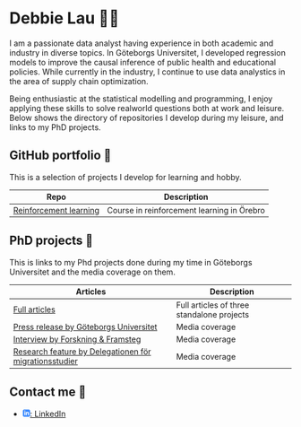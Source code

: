 
# Debbie Lau :woman_technologist:

I am a passionate data analyst having experience in both academic and industry in diverse topics. In Göteborgs Universitet, I developed regression models to improve the causal inference of public health and educational policies. While currently in the industry, I continue to use data analystics in the area of supply chain optimization.

Being enthusiastic at the statistical modelling and programming, I enjoy applying these skills to solve realworld questions both at work and leisure. Below shows the directory of repositories I develop during my leisure, and links to my PhD projects.


## GitHub portfolio :briefcase:
This is a selection of projects I develop for learning and hobby.

| Repo                                  | Description                                |
| ------------------------------------- | ------------------------------------------ |
| [Reinforcement learning][reinf_learn] | Course in reinforcement learning in Örebro |

[reinf_learn]: https://github.com/Db-Lau/Reinforcement-Learning-Course

## PhD projects :book:

This is links to my Phd projects done during my time in Göteborgs Universitet and the media coverage on them. 

| Articles                      | Description                               |
| ----------------------------- | ----------------------------------------- |
| [Full articles][full_article] | Full articles of three standalone projects |
| [Press release by Göteborgs Universitet][gu]| Media coverage|
| [Interview by Forskning & Framsteg][fof]| Media coverage|
| [Research feature by Delegationen för migrationsstudier][delmi]| Media coverage|

[full_article]: https://gupea.ub.gu.se/bitstream/2077/64123/1/gupea_2077_64123_1.pdf
[gu]: https://www.gu.se/en/news/school-segregation-have-long-term-effects-on-relationship-and-work-segregation
[fof]: https://fof.se/artikel/segregerad-skola-paverkar-framtida-relationer
[delmi]: https://www.delmi.se/publikationer/avhandlingsnytt-2021-5-tidsbegransade-uppehallstillstand-egenforetagande-och-skolsegregation-aktuella-avhandlingar-om-utrikes-fodda-pa-arbetsmarknaden/

## Contact me :iphone:

- [![linkedIn icon](assets/linkedIn-icon.png): LinkedIn][linkedin]

[linkedin]: https://www.linkedin.com/in/debbielau2018
